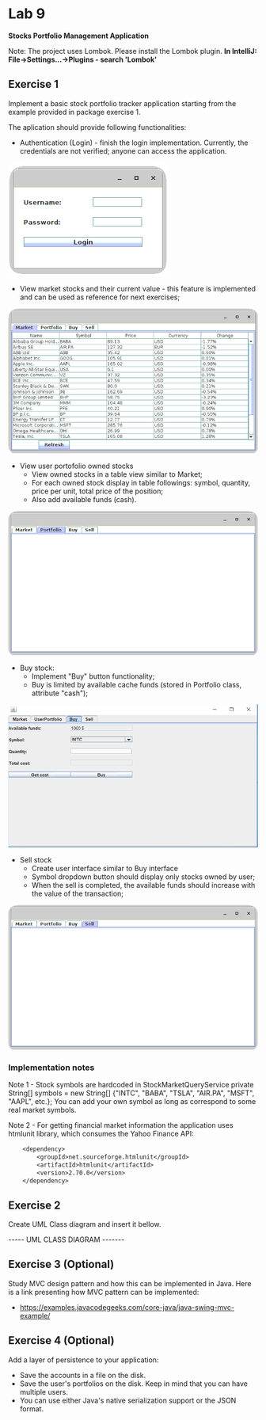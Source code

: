 # Lab 9

**Stocks Portfolio Management Application**

Note: The project uses Lombok. 
Please install the Lombok plugin. **In IntelliJ: File->Settings...->Plugins - search 'Lombok'**

## Exercise 1 

Implement a basic stock portfolio tracker application starting from the example provided in package exercise 1.

The aplication should provide following functionalities:
- Authentication (Login) - finish the login implementation. Currently, the credentials are not verified; anyone can access the application.

![login image](./docs/login.png)

- View market stocks and their current value - this feature is implemented and can be used as reference for next exercises;

![market image](./docs/market.png)

- View user portofolio owned stocks
    - View owned stocks in a table view similar to Market;
    - For each owned stock display in table followings: symbol, quantity, price per unit, total price of the position;
    - Also add available funds (cash).

![portfolio image](./docs/portfolio.png)

- Buy stock:
    - Implement "Buy" button functionality;
    - Buy is limited by available cache funds (stored in Portfolio class, attribute "cash");

![buy image](./docs/buy.png)

- Sell stock
    - Create user interface similar to Buy interface
    - Symbol dropdown button should display only stocks owned by user;
    - When the sell is completed, the available funds should increase with the value of the transaction;

![sell image](./docs/sell.png)
 

### Implementation notes

Note 1 - Stock symbols are hardcoded in StockMarketQueryService      private String[] symbols = new String[] {"INTC", "BABA", "TSLA", "AIR.PA", "MSFT", "AAPL", etc.}; You can add your own symbol as long as correspond to some real market symbols.

Note 2 - For getting financial market information the application uses htmlunit library, which consumes the Yahoo Finance API:

        <dependency>
            <groupId>net.sourceforge.htmlunit</groupId>
            <artifactId>htmlunit</artifactId>
            <version>2.70.0</version>
        </dependency>

## Exercise 2

Create UML Class diagram and insert it bellow.

----- UML CLASS DIAGRAM -------


## Exercise 3 (Optional)

Study MVC design pattern and how this can be implemented in Java. Here is a link presenting how MVC pattern can be implemented:
- https://examples.javacodegeeks.com/core-java/java-swing-mvc-example/ 

## Exercise 4 (Optional)

Add a layer of persistence to your application:
- Save the accounts in a file on the disk.
- Save the user's portfolios on the disk. Keep in mind that you can have multiple users.
- You can use either Java's native serialization support or the JSON format.